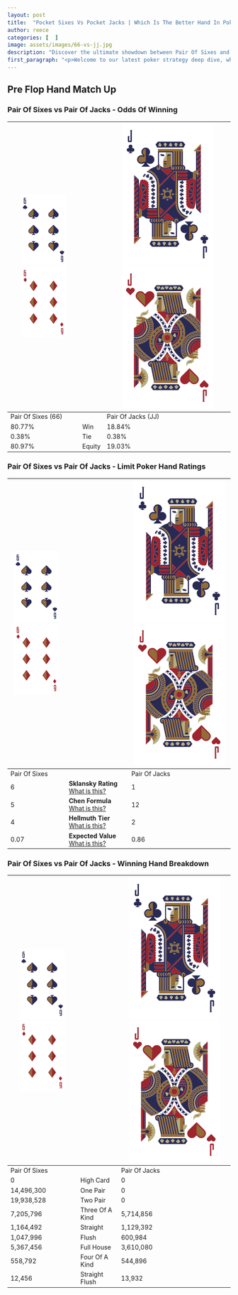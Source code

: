 ```yaml
---
layout: post
title:  "Pocket Sixes Vs Pocket Jacks | Which Is The Better Hand In Poker? A Complete Guide"
author: reece
categories: [  ]
image: assets/images/66-vs-jj.jpg
description: "Discover the ultimate showdown between Pair Of Sixes and Pair Of Jacks in poker! Uncover the odds, strategies, and scenarios where one hand triumphs over the other. Get ready to up your poker game with this thrilling analysis."
first_paragraph: "<p>Welcome to our latest poker strategy deep dive, where we're pitting two distinct hands against each other in a high-stakes showdown: Pair Of Sixes vs Pair Of Jacks.</p><p>In the dynamic world of poker, every decision counts, and knowing which hand holds the upper hand is key to your success at the table.</p><p>In this article, we'll dissect these two hands, explore the scenarios where one dominates the other, and equip you with the knowledge to make strategic choices that can tip the odds in your favor.</p><p>Get ready to unravel the intriguing dynamics of these poker hands and elevate your game to new heights.</p>"
---
```




[comment]: # (sp0)

## Pre Flop Hand Match Up

<div class="table hand-ratings" markdown="1"> 



### Pair Of Sixes vs Pair Of Jacks - Odds Of Winning


    
| ![image info](assets/images/hand1/6.png) ![image info](assets/images/hand1/6o.png) |  | ![image info](assets/images/hand2/J.png) ![image info](assets/images/hand2/Jo.png) |
| -------- | -------- | -------- |
| Pair Of Sixes (66) |  | Pair Of Jacks (JJ) |
| 80.77% | Win | 18.84% |
| 0.38% | Tie | 0.38% |
| 80.97% | Equity | 19.03% |




[comment]: # (sp1)



### Pair Of Sixes vs Pair Of Jacks - Limit Poker Hand Ratings


    
| ![image info](assets/images/hand1/6.png) ![image info](assets/images/hand1/6o.png) |  | ![image info](assets/images/hand2/J.png) ![image info](assets/images/hand2/Jo.png) |
| -------- | -------- | -------- |
| Pair Of Sixes |  | Pair Of Jacks |
| 6 | **Sklansky Rating** [What is this?](/sklansky-rating-explained) | 1 |
| 5 | **Chen Formula** [What is this?](/chen-formula-explained) | 12 |
| 4 | **Hellmuth Tier** [What is this?](/Hellmuth-tier-explained) | 2 |
| 0.07 | **Expected Value** [What is this?](/expected-value-explained) | 0.86 |




[comment]: # (sp2)



### Pair Of Sixes vs Pair Of Jacks - Winning Hand Breakdown


    
| ![image info](assets/images/hand1/6.png) ![image info](assets/images/hand1/6o.png) |  | ![image info](assets/images/hand2/J.png) ![image info](assets/images/hand2/Jo.png) |
| -------- | -------- | -------- |
| Pair Of Sixes |  | Pair Of Jacks |
| 0 | High Card | 0 |
| 14,496,300 | One Pair | 0 |
| 19,938,528 | Two Pair | 0 |
| 7,205,796 | Three Of A Kind | 5,714,856 |
| 1,164,492 | Straight | 1,129,392 |
| 1,047,996 | Flush | 600,984 |
| 5,367,456 | Full House | 3,610,080 |
| 558,792 | Four Of A Kind | 544,896 |
| 12,456 | Straight Flush | 13,932 |




[comment]: # (sp3)



</div>

[comment]: # (sp4)



[comment]: # (sp5)


